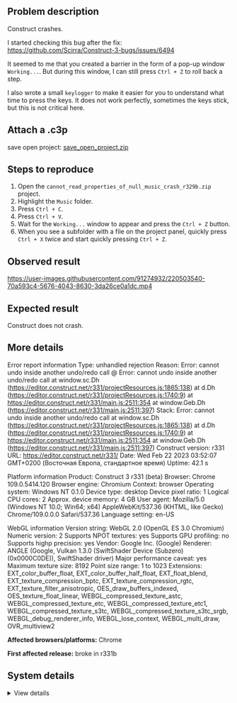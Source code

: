 ## Problem description

Construct crashes.

I started checking this bug after the fix: https://github.com/Scirra/Construct-3-bugs/issues/6494

It seemed to me that you created a barrier in the form of a pop-up window `Working...`. But during this window, I can still press `Ctrl + Z` to roll back a step.

I also wrote a small `keylogger` to make it easier for you to understand what time to press the keys. It does not work perfectly, sometimes the keys stick, but this is not critical here.

## Attach a .c3p

save open project: [save_open_project.zip](https://github.com/WilsonPercival/WilsonPercival/files/10799405/save_open_project.zip)

## Steps to reproduce

1. Open the `cannot_read_properties_of_null_music_crash_r329b.zip` project.
2. Highlight the `Music` folder.
3. Press `Ctrl + C`.
4. Press `Ctrl + V`.
5. Wait for the `Working...` window to appear and press the `Ctrl + Z` button.
6. When you see a subfolder with a file on the project panel, quickly press `Ctrl + X` twice and start quickly pressing `Ctrl + Z`.

## Observed result

https://user-images.githubusercontent.com/91274932/220503540-70a593c4-5676-4043-8630-3da26ce0a1dc.mp4

## Expected result

Construct does not crash.

## More details

Error report information
Type: unhandled rejection
Reason: Error: cannot undo inside another undo/redo call @ Error: cannot undo inside another undo/redo call at window.sc.Dh (https://editor.construct.net/r331/projectResources.js:1865:138) at d.Dh (https://editor.construct.net/r331/projectResources.js:1740:9) at https://editor.construct.net/r331/main.js:2511:354 at window.Geb.Dh (https://editor.construct.net/r331/main.js:2511:397)
Stack: Error: cannot undo inside another undo/redo call at window.sc.Dh (https://editor.construct.net/r331/projectResources.js:1865:138) at d.Dh (https://editor.construct.net/r331/projectResources.js:1740:9) at https://editor.construct.net/r331/main.js:2511:354 at window.Geb.Dh (https://editor.construct.net/r331/main.js:2511:397)
Construct version: r331
URL: https://editor.construct.net/r331/
Date: Wed Feb 22 2023 03:52:07 GMT+0200 (Восточная Европа, стандартное время)
Uptime: 42.1 s

Platform information
Product: Construct 3 r331 (beta)
Browser: Chrome 109.0.5414.120
Browser engine: Chromium
Context: browser
Operating system: Windows NT 0.1.0
Device type: desktop
Device pixel ratio: 1
Logical CPU cores: 2
Approx. device memory: 4 GB
User agent: Mozilla/5.0 (Windows NT 10.0; Win64; x64) AppleWebKit/537.36 (KHTML, like Gecko) Chrome/109.0.0.0 Safari/537.36
Language setting: en-US

WebGL information
Version string: WebGL 2.0 (OpenGL ES 3.0 Chromium)
Numeric version: 2
Supports NPOT textures: yes
Supports GPU profiling: no
Supports highp precision: yes
Vendor: Google Inc. (Google)
Renderer: ANGLE (Google, Vulkan 1.3.0 (SwiftShader Device (Subzero) (0x0000C0DE)), SwiftShader driver)
Major performance caveat: yes
Maximum texture size: 8192
Point size range: 1 to 1023
Extensions: EXT_color_buffer_float, EXT_color_buffer_half_float, EXT_float_blend, EXT_texture_compression_bptc, EXT_texture_compression_rgtc, EXT_texture_filter_anisotropic, OES_draw_buffers_indexed, OES_texture_float_linear, WEBGL_compressed_texture_astc, WEBGL_compressed_texture_etc, WEBGL_compressed_texture_etc1, WEBGL_compressed_texture_s3tc, WEBGL_compressed_texture_s3tc_srgb, WEBGL_debug_renderer_info, WEBGL_lose_context, WEBGL_multi_draw, OVR_multiview2

**Affected browsers/platforms:** Chrome

**First affected release:** broke in r331b

## System details

<details><summary>View details</summary>

Platform information
Product: Construct 3 r331 (beta)
Browser: Chrome 109.0.5414.120
Browser engine: Chromium
Context: browser
Operating system: Windows NT 0.1.0
Device type: desktop
Device pixel ratio: 1
Logical CPU cores: 2
Approx. device memory: 4 GB
User agent: Mozilla/5.0 (Windows NT 10.0; Win64; x64) AppleWebKit/537.36 (KHTML, like Gecko) Chrome/109.0.0.0 Safari/537.36
Language setting: en-US

Local storage
Storage quota (approx): 59 gb
Storage usage (approx): 198 mb (0.3%)
Persistant storage: No

Browser support notes
This list contains missing features that are not required, but could improve performance or user experience if supported.

UI effects are disabled in settings.
WebGL indicates a major performance caveat. It is probably using software rendering.
WebGL information
Version string: WebGL 2.0 (OpenGL ES 3.0 Chromium)
Numeric version: 2
Supports NPOT textures: yes
Supports GPU profiling: no
Supports highp precision: yes
Vendor: Google Inc. (Google)
Renderer: ANGLE (Google, Vulkan 1.3.0 (SwiftShader Device (Subzero) (0x0000C0DE)), SwiftShader driver)
Major performance caveat: yes
Maximum texture size: 8192
Point size range: 1 to 1023
Extensions:

EXT_color_buffer_float
EXT_color_buffer_half_float
EXT_float_blend
EXT_texture_compression_bptc
EXT_texture_compression_rgtc
EXT_texture_filter_anisotropic
OES_draw_buffers_indexed
OES_texture_float_linear
WEBGL_compressed_texture_astc
WEBGL_compressed_texture_etc
WEBGL_compressed_texture_etc1
WEBGL_compressed_texture_s3tc
WEBGL_compressed_texture_s3tc_srgb
WEBGL_debug_renderer_info
WEBGL_lose_context
WEBGL_multi_draw
OVR_multiview2
Audio information
System sample rate: 48000 Hz
Output channels: 2
Output interpretation: speakers
Supported decode formats:

WebM Opus (audio/webm; codecs=opus)
Ogg Opus (audio/ogg; codecs=opus)
WebM Vorbis (audio/webm; codecs=vorbis)
Ogg Vorbis (audio/ogg; codecs=vorbis)
MPEG-4 AAC (audio/mp4; codecs=mp4a.40.5)
MP3 (audio/mpeg)
FLAC (audio/flac)
PCM WAV (audio/wav; codecs=1)
Supported encode formats:

WebM Opus (audio/webm; codecs=opus)
Video information
Supported decode formats:

WebM AV1 (video/webm; codecs=av01.0.00M.08)
MP4 AV1 (video/mp4; codecs=av01.0.00M.08)
WebM VP9 (video/webm; codecs=vp9)
WebM VP8 (video/webm; codecs=vp8)
Ogg Theora (video/ogg; codecs=theora)
H.264 (video/mp4; codecs=avc1.42E01E)
Supported encode formats:

WebM VP9 (video/webm; codecs=vp9)
WebM VP8 (video/webm; codecs=vp8)

</details>
